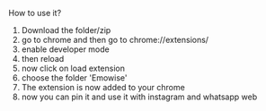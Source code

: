 How to use it?
1. Download the folder/zip
2. go to chrome and then go to chrome://extensions/
3. enable developer mode
4. then reload
5. now click on load extension
6. choose the folder 'Emowise'
7. The extension is now added to your chrome
8. now you can pin it and use it with instagram and whatsapp web
